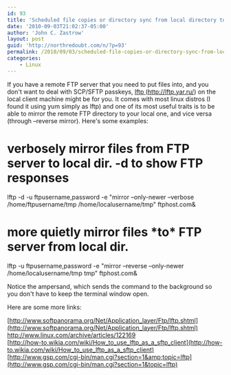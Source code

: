 ```yaml
---
id: 93
title: 'Scheduled file copies or directory sync from local directory to FTP server'
date: '2010-09-03T21:02:37-05:00'
author: 'John C. Zastrow'
layout: post
guid: 'http://northredoubt.com/n/?p=93'
permalink: /2010/09/03/scheduled-file-copies-or-directory-sync-from-local-directory-to-ftp-server/
categories:
    - Linux
---
```


If you have a remote FTP server that you need to put files into, and you don't want to deal with SCP/SFTP passkeys, [lftp ](http://lftp.yar.ru/)(http://lftp.yar.ru/) on the local client machine might be for you. It comes with most linux distros (I found it using yum simply as lftp) and one of its most useful traits is to be able to mirror the remote FTP directory to your local one, and vice versa (through –reverse mirror). Here's some examples:

# verbosely mirror files from FTP server to local dir. -d to show FTP responses  
lftp -d -u ftpusername,password -e "mirror –only-newer –verbose /home/ftpusername/tmp /home/localusername/tmp" ftphost.com&amp;

# more quietly mirror files \*to\* FTP server from local dir.  
lftp -u ftpusername,password -e "mirror –reverse –only-newer /home/localusername/tmp tmp" ftphost.com&amp;

Notice the ampersand, which sends the command to the background so you don't have to keep the terminal window open.

Here are some more links:

[http://www.softpanorama.org/Net/Application_layer/Ftp/lftp.shtml](http://www.softpanorama.org/Net/Application_layer/Ftp/lftp.shtml)  
<http://www.linux.com/archive/articles/122169>  
[http://how-to.wikia.com/wiki/How_to_use_lftp_as_a_sftp_client](http://how-to.wikia.com/wiki/How_to_use_lftp_as_a_sftp_client)  
[http://www.gsp.com/cgi-bin/man.cgi?section=1&amp;topic=lftp](http://www.gsp.com/cgi-bin/man.cgi?section=1&topic=lftp)